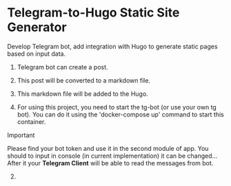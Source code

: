 # Telegram-to-Hugo Static Site Generator
Develop Telegram bot, add integration with Hugo to generate static pages based on input data.
1. Telegram bot can create a post.
2. This post will be converted to a markdown file.
3. This markdown file will be added to the Hugo.


1. For using this project, you need to start the tg-bot (or use your own tg bot). 
You can do it using the 'docker-compose up' command to start this container.
> [!IMPORTANT]
> Please find your bot token and use it in the second module of app. 
> You should to input in console (in current implementation)
> it can be changed... <br>After it your <b>Telegram Client</b> will be able to read the messages from bot.
2. 
